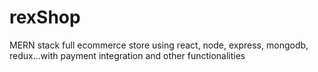 # rexShop
MERN stack full ecommerce store using react, node, express, mongodb, redux...with payment integration and other functionalities
